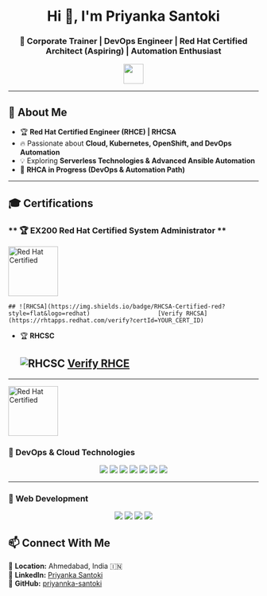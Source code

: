 <h1 align="center">Hi 👋, I'm Priyanka Santoki</h1>
<h3 align="center">🚀 Corporate Trainer | DevOps Engineer | Red Hat Certified Architect (Aspiring) | Automation Enthusiast</h3>

<p align="center">
  <img src="https://media.giphy.com/media/hvRJCLFzcasrR4ia7z/giphy.gif" width="40">
</p>

---

## 🚀 **About Me**
- 🏆 **Red Hat Certified Engineer (RHCE) | RHCSA**
- 🔥 Passionate about **Cloud, Kubernetes, OpenShift, and DevOps Automation**
- 💡 Exploring **Serverless Technologies & Advanced Ansible Automation**
- 🎯 **RHCA in Progress (DevOps & Automation Path)**

---

## **🎓 Certifications**
 
 ### ** 🏆 EX200 Red Hat Certified System Administrator **
 <p align="left">
  <a href="https://rhtapps.redhat.com/verify?certId=250-009-594" target="_blank">
    <img src="https://media.giphy.com/media/3ohs7HdhQA4G6nV4pK/giphy.gif" height="100" alt="Red Hat Certified">
  </a>
</p>
    
    ## ![RHCSA](https://img.shields.io/badge/RHCSA-Certified-red?style=flat&logo=redhat)                   [Verify RHCSA](https://rhtapps.redhat.com/verify?certId=YOUR_CERT_ID) 
 - 🏆 **RHCSC**
    ## ![RHCSC](https://img.shields.io/badge/RHCE-Certified-red?style=flat&logo=redhat)   [Verify RHCE](https://rhtapps.redhat.com/verify?certId=YOUR_CERT_ID)
---
<p align="left">
  <a href="https://rhtapps.redhat.com/verify?certId=250-009-594" target="_blank">
    <img src="https://www.credly.com/badges/07d970ce-9042-45b8-ba0a-e58f6089fed0/public_url" height="100" alt="Red Hat Certified">
  </a>
</p>

### **🚀 DevOps & Cloud Technologies**
<p align="center">
  <img src="https://img.shields.io/badge/Linux-FCC624?style=for-the-badge&logo=linux&logoColor=black" />
  <img src="https://img.shields.io/badge/RedHat-EE0000?style=for-the-badge&logo=redhat&logoColor=white" />
  <img src="https://img.shields.io/badge/AWS-232F3E?style=for-the-badge&logo=amazon-aws&logoColor=white" />
  <img src="https://img.shields.io/badge/Terraform-7B42BC?style=for-the-badge&logo=terraform&logoColor=white" />
  <img src="https://img.shields.io/badge/Docker-2496ED?style=for-the-badge&logo=docker&logoColor=white" />
  <img src="https://img.shields.io/badge/Kubernetes-326CE5?style=for-the-badge&logo=kubernetes&logoColor=white" />
  <img src="https://img.shields.io/badge/Ansible-000000?style=for-the-badge&logo=ansible&logoColor=white" />
</p>

---

### **🎨 Web Development**
<p align="center">
  <img src="https://img.shields.io/badge/HTML5-E34F26?style=for-the-badge&logo=html5&logoColor=white" />
  <img src="https://img.shields.io/badge/CSS3-1572B6?style=for-the-badge&logo=css3&logoColor=white" />
  <img src="https://img.shields.io/badge/JavaScript-F7DF1E?style=for-the-badge&logo=javascript&logoColor=black" />
  <img src="https://img.shields.io/badge/React-20232A?style=for-the-badge&logo=react&logoColor=61DAFB" />
</p>



## **📫 Connect With Me**
📍 **Location:** Ahmedabad, India 🇮🇳  
🔗 **LinkedIn:** [Priyanka Santoki](https://www.linkedin.com/in/priyannkasantoki/)  
🔗 **GitHub:** [priyannka-santoki](https://github.com/priyannkasantoki1)  
 
